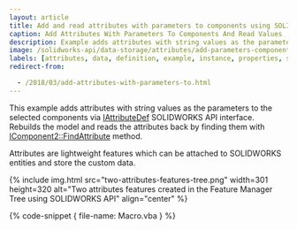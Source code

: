 ```yaml
---
layout: article
title: Add and read attributes with parameters to components using SOLIDWORKS API
caption: Add Attributes With Parameters To Components And Read Values
description: Example adds attributes with string values as the parameters to the selected components
image: /solidworks-api/data-storage/attributes/add-parameters-components/two-attributes-features-tree.png
labels: [attributes, data, definition, example, instance, properties, storage]
redirect-from:

  - /2018/03/add-attributes-with-parameters-to.html
---
```

This example adds attributes with string values as the parameters to the selected components via [IAttributeDef](http://help.solidworks.com/2018/english/api/sldworksapi/solidworks.interop.sldworks~solidworks.interop.sldworks.iattributedef.html) SOLIDWORKS API interface. Rebuilds the model and reads the attributes back by finding them with [IComponent2::FindAttribute](http://help.solidworks.com/2018/english/api/sldworksapi/SOLIDWORKS.Interop.sldworks~SOLIDWORKS.Interop.sldworks.IComponent2~FindAttribute.html) method.

Attributes are lightweight features which can be attached to SOLIDWORKS entities and store the custom data.

{% include img.html src="two-attributes-features-tree.png" width=301 height=320 alt="Two attributes features created in the Feature Manager Tree using SOLIDWORKS API" align="center" %}

{% code-snippet { file-name: Macro.vba } %}
